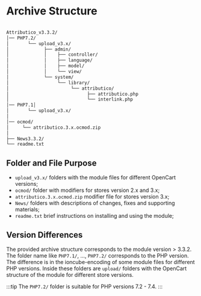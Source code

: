 ﻿---
sidebar_position: 1
---

# Archive Structure

```bash

Attributico_v3.3.2/
│── PHP7.2/
│       └── upload_v3.x/
│             ├── admin/
│             │    ├── controller/
│             │    ├── language/
│             │    ├── model/
│             │    └── view/
│             └── system/
│                  └── library/
│                       └── attributico/
│                             ├── attributico.php
│                             └── interlink.php
│── PHP7.1│       
│       └── upload_v3.x/
│
│── ocmod/
│     └── attributico.3.x.ocmod.zip
│
├── News3.3.2/
└── readme.txt

```

## Folder and File Purpose

- `upload_v3.x/` folders with the module files for different OpenCart versions;
- `ocmod/` folder with modifiers for stores version 2.x and 3.x;
- `attributico.3.x.ocmod.zip` modifier file for stores version 3.x;
- `News/` folders with descriptions of changes, fixes and supporting materials;
- `readme.txt` brief instructions on installing and using the module;

## Version Differences

The provided archive structure corresponds to the module version > 3.3.2. The folder name like `PHP7.1/`, ..., `PHP7.2/` corresponds to the PHP version. The difference is in the ioncube-encoding of some module files for different PHP versions. Inside these folders are `upload/` folders with the OpenCart structure of the module for different store versions.

:::tip
The `PHP7.2/` folder is suitable for PHP versions 7.2 - 7.4.
:::
